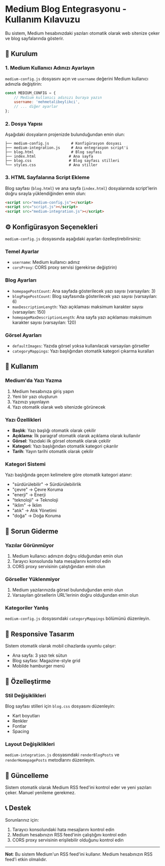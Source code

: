 # Medium Blog Entegrasyonu - Kullanım Kılavuzu

Bu sistem, Medium hesabınızdaki yazıları otomatik olarak web sitenize çeker ve blog sayfalarında gösterir.

## 🚀 Kurulum

### 1. Medium Kullanıcı Adınızı Ayarlayın

`medium-config.js` dosyasını açın ve `username` değerini Medium kullanıcı adınızla değiştirin:

```javascript
const MEDIUM_CONFIG = {
    // Medium kullanıcı adınızı buraya yazın
    username: 'mehmetalibeylikci',
    // ... diğer ayarlar
};
```

### 2. Dosya Yapısı

Aşağıdaki dosyaların projenizde bulunduğundan emin olun:

```
├── medium-config.js          # Konfigürasyon dosyası
├── medium-integration.js     # Ana entegrasyon script'i
├── blog.html                 # Blog sayfası
├── index.html               # Ana sayfa
├── blog.css                 # Blog sayfası stilleri
└── styles.css               # Ana stiller
```

### 3. HTML Sayfalarına Script Ekleme

Blog sayfası (`blog.html`) ve ana sayfa (`index.html`) dosyalarında script'lerin doğru sırayla yüklendiğinden emin olun:

```html
<script src="medium-config.js"></script>
<script src="script.js"></script>
<script src="medium-integration.js"></script>
```

## ⚙️ Konfigürasyon Seçenekleri

`medium-config.js` dosyasında aşağıdaki ayarları özelleştirebilirsiniz:

### Temel Ayarlar
- `username`: Medium kullanıcı adınız
- `corsProxy`: CORS proxy servisi (gerekirse değiştirin)

### Blog Ayarları
- `homepagePostCount`: Ana sayfada gösterilecek yazı sayısı (varsayılan: 3)
- `blogPagePostCount`: Blog sayfasında gösterilecek yazı sayısı (varsayılan: 6)
- `maxDescriptionLength`: Yazı açıklaması maksimum karakter sayısı (varsayılan: 150)
- `homepageMaxDescriptionLength`: Ana sayfa yazı açıklaması maksimum karakter sayısı (varsayılan: 120)

### Görsel Ayarları
- `defaultImages`: Yazıda görsel yoksa kullanılacak varsayılan görseller
- `categoryMappings`: Yazı başlığından otomatik kategori çıkarma kuralları

## 📝 Kullanım

### Medium'da Yazı Yazma

1. Medium hesabınıza giriş yapın
2. Yeni bir yazı oluşturun
3. Yazınızı yayınlayın
4. Yazı otomatik olarak web sitenizde görünecek

### Yazı Özellikleri

- **Başlık**: Yazı başlığı otomatik olarak çekilir
- **Açıklama**: İlk paragraf otomatik olarak açıklama olarak kullanılır
- **Görsel**: Yazıdaki ilk görsel otomatik olarak çekilir
- **Kategori**: Yazı başlığından otomatik kategori çıkarılır
- **Tarih**: Yayın tarihi otomatik olarak çekilir

### Kategori Sistemi

Yazı başlığında geçen kelimelere göre otomatik kategori atanır:

- "sürdürülebilir" → Sürdürülebilirlik
- "çevre" → Çevre Koruma
- "enerji" → Enerji
- "teknoloji" → Teknoloji
- "iklim" → İklim
- "atık" → Atık Yönetimi
- "doğa" → Doğa Koruma

## 🔧 Sorun Giderme

### Yazılar Görünmüyor

1. Medium kullanıcı adınızın doğru olduğundan emin olun
2. Tarayıcı konsolunda hata mesajlarını kontrol edin
3. CORS proxy servisinin çalıştığından emin olun

### Görseller Yüklenmiyor

1. Medium yazılarınızda görsel bulunduğundan emin olun
2. Varsayılan görsellerin URL'lerinin doğru olduğundan emin olun

### Kategoriler Yanlış

`medium-config.js` dosyasındaki `categoryMappings` bölümünü düzenleyin.

## 📱 Responsive Tasarım

Sistem otomatik olarak mobil cihazlarda uyumlu çalışır:
- Ana sayfa: 3 yazı tek sütun
- Blog sayfası: Magazine-style grid
- Mobilde hamburger menü

## 🎨 Özelleştirme

### Stil Değişiklikleri

Blog sayfası stilleri için `blog.css` dosyasını düzenleyin:
- Kart boyutları
- Renkler
- Fontlar
- Spacing

### Layout Değişiklikleri

`medium-integration.js` dosyasındaki `renderBlogPosts` ve `renderHomepagePosts` metodlarını düzenleyin.

## 🔄 Güncelleme

Sistem otomatik olarak Medium RSS feed'ini kontrol eder ve yeni yazıları çeker. Manuel yenileme gerekmez.

## 📞 Destek

Sorunlarınız için:
1. Tarayıcı konsolundaki hata mesajlarını kontrol edin
2. Medium hesabınızın RSS feed'inin çalıştığını kontrol edin
3. CORS proxy servisinin erişilebilir olduğunu kontrol edin

---

**Not**: Bu sistem Medium'un RSS feed'ini kullanır. Medium hesabınızın RSS feed'i etkin olmalıdır.

